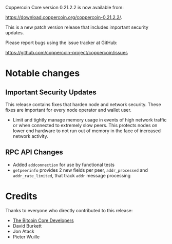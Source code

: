 Coppercoin Core version 0.21.2.2 is now available from:

 <https://download.coppercoin.org/coppercoin-0.21.2.2/>.

This is a new patch version release that includes important security updates.

Please report bugs using the issue tracker at GitHub:

  <https://github.com/coppercoin-project/coppercoin/issues>

Notable changes
===============

Important Security Updates
--------------------------

This release contains fixes that harden node and network security. These fixes are important for every node operator and wallet user.

- Limit and tightly manage memory usage in events of high network traffic or when connected to extremely slow peers.
This protects nodes on lower end hardware to not run out of memory in the face of increased network activity.

RPC API Changes
---------------

* Added `addconnection` for use by functional tests
* `getpeerinfo` provides 2 new fields per peer, `addr_processed` and `addr_rate_limited`, that track `addr` message processing


Credits
=======

Thanks to everyone who directly contributed to this release:

- [The Bitcoin Core Developers](https://github.com/bitcoin/bitcoin/tree/master/doc/release-notes)
- David Burkett
- Jon Atack
- Pieter Wuille